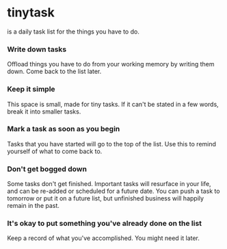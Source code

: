 # tinytask
is a daily task list for the things you have to do.

### Write down tasks
Offload things you have to do from your working memory by writing them down. Come back to the list later.

### Keep it simple
This space is small, made for tiny tasks. If it can't be stated in a few words, break it into smaller tasks.

### Mark a task as soon as you begin
Tasks that you have started will go to the top of the list. Use this to remind yourself of what to come back to.
  
### Don't get bogged down
Some tasks don't get finished. Important tasks will resurface in your life, and can be re-added or scheduled for a future date.
You can push a task to tomorrow or put it on a future list, but unfinished business will happily remain in the past.
  
### It's okay to put something you've already done on the list
Keep a record of what you've accomplished. You might need it later.
